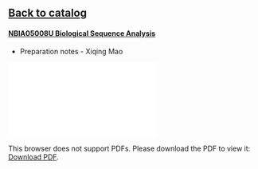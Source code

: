 ## [Back to catalog](/UCPH_courses)

#### [NBIA05008U Biological Sequence Analysis](https://kurser.ku.dk/course/NBIA05008U)

 - Preparation notes - Xiqing Mao
<object data="/UCPH_courses/PDF/BSA.pdf" width="700px" height="700px">
    <embed src="/UCPH_courses/PDF/BSA.pdf">
        <p>This browser does not support PDFs. Please download the PDF to view it: <a href="https://github.com/lzlniu/UCPH_courses/raw/main/PDF/BSA.pdf">Download PDF</a>.</p>
    </embed>
</object>

